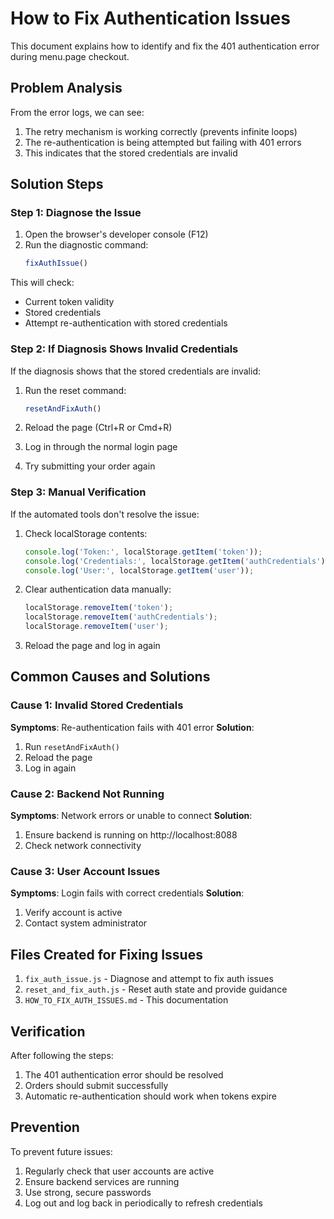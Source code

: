 # How to Fix Authentication Issues

This document explains how to identify and fix the 401 authentication error during menu.page checkout.

## Problem Analysis

From the error logs, we can see:
1. The retry mechanism is working correctly (prevents infinite loops)
2. The re-authentication is being attempted but failing with 401 errors
3. This indicates that the stored credentials are invalid

## Solution Steps

### Step 1: Diagnose the Issue

1. Open the browser's developer console (F12)
2. Run the diagnostic command:
   ```javascript
   fixAuthIssue()
   ```

This will check:
- Current token validity
- Stored credentials
- Attempt re-authentication with stored credentials

### Step 2: If Diagnosis Shows Invalid Credentials

If the diagnosis shows that the stored credentials are invalid:

1. Run the reset command:
   ```javascript
   resetAndFixAuth()
   ```

2. Reload the page (Ctrl+R or Cmd+R)

3. Log in through the normal login page

4. Try submitting your order again

### Step 3: Manual Verification

If the automated tools don't resolve the issue:

1. Check localStorage contents:
   ```javascript
   console.log('Token:', localStorage.getItem('token'));
   console.log('Credentials:', localStorage.getItem('authCredentials'));
   console.log('User:', localStorage.getItem('user'));
   ```

2. Clear authentication data manually:
   ```javascript
   localStorage.removeItem('token');
   localStorage.removeItem('authCredentials');
   localStorage.removeItem('user');
   ```

3. Reload the page and log in again

## Common Causes and Solutions

### Cause 1: Invalid Stored Credentials
**Symptoms**: Re-authentication fails with 401 error
**Solution**: 
1. Run `resetAndFixAuth()`
2. Reload the page
3. Log in again

### Cause 2: Backend Not Running
**Symptoms**: Network errors or unable to connect
**Solution**: 
1. Ensure backend is running on http://localhost:8088
2. Check network connectivity

### Cause 3: User Account Issues
**Symptoms**: Login fails with correct credentials
**Solution**: 
1. Verify account is active
2. Contact system administrator

## Files Created for Fixing Issues

1. `fix_auth_issue.js` - Diagnose and attempt to fix auth issues
2. `reset_and_fix_auth.js` - Reset auth state and provide guidance
3. `HOW_TO_FIX_AUTH_ISSUES.md` - This documentation

## Verification

After following the steps:
1. The 401 authentication error should be resolved
2. Orders should submit successfully
3. Automatic re-authentication should work when tokens expire

## Prevention

To prevent future issues:
1. Regularly check that user accounts are active
2. Ensure backend services are running
3. Use strong, secure passwords
4. Log out and log back in periodically to refresh credentials